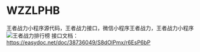 # WZZLPHB 
王者战力小程序源代码，王者战力接口，微信小程序王者战力，王者战力小程序 
![王者战力排行榜](http://cc.cxkf.cc/images/wzzlphb.jpg)
接口文档：https://easydoc.net/doc/38736049/S8dOlPmx/r6EsP6bP
